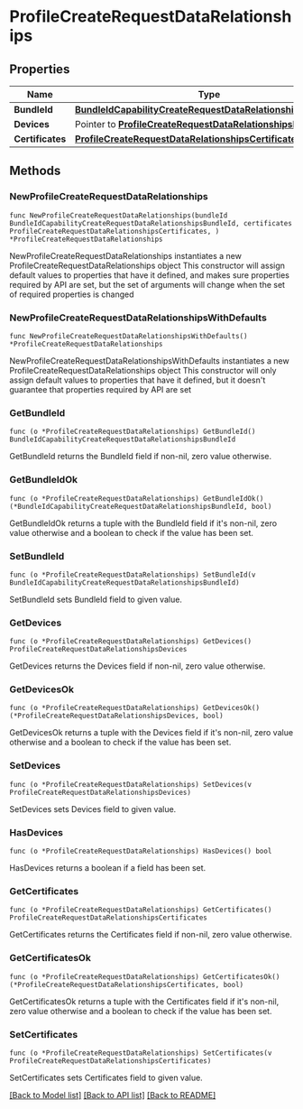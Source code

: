 # ProfileCreateRequestDataRelationships

## Properties

Name | Type | Description | Notes
------------ | ------------- | ------------- | -------------
**BundleId** | [**BundleIdCapabilityCreateRequestDataRelationshipsBundleId**](BundleIdCapabilityCreateRequestDataRelationshipsBundleId.md) |  | 
**Devices** | Pointer to [**ProfileCreateRequestDataRelationshipsDevices**](ProfileCreateRequestDataRelationshipsDevices.md) |  | [optional] 
**Certificates** | [**ProfileCreateRequestDataRelationshipsCertificates**](ProfileCreateRequestDataRelationshipsCertificates.md) |  | 

## Methods

### NewProfileCreateRequestDataRelationships

`func NewProfileCreateRequestDataRelationships(bundleId BundleIdCapabilityCreateRequestDataRelationshipsBundleId, certificates ProfileCreateRequestDataRelationshipsCertificates, ) *ProfileCreateRequestDataRelationships`

NewProfileCreateRequestDataRelationships instantiates a new ProfileCreateRequestDataRelationships object
This constructor will assign default values to properties that have it defined,
and makes sure properties required by API are set, but the set of arguments
will change when the set of required properties is changed

### NewProfileCreateRequestDataRelationshipsWithDefaults

`func NewProfileCreateRequestDataRelationshipsWithDefaults() *ProfileCreateRequestDataRelationships`

NewProfileCreateRequestDataRelationshipsWithDefaults instantiates a new ProfileCreateRequestDataRelationships object
This constructor will only assign default values to properties that have it defined,
but it doesn't guarantee that properties required by API are set

### GetBundleId

`func (o *ProfileCreateRequestDataRelationships) GetBundleId() BundleIdCapabilityCreateRequestDataRelationshipsBundleId`

GetBundleId returns the BundleId field if non-nil, zero value otherwise.

### GetBundleIdOk

`func (o *ProfileCreateRequestDataRelationships) GetBundleIdOk() (*BundleIdCapabilityCreateRequestDataRelationshipsBundleId, bool)`

GetBundleIdOk returns a tuple with the BundleId field if it's non-nil, zero value otherwise
and a boolean to check if the value has been set.

### SetBundleId

`func (o *ProfileCreateRequestDataRelationships) SetBundleId(v BundleIdCapabilityCreateRequestDataRelationshipsBundleId)`

SetBundleId sets BundleId field to given value.


### GetDevices

`func (o *ProfileCreateRequestDataRelationships) GetDevices() ProfileCreateRequestDataRelationshipsDevices`

GetDevices returns the Devices field if non-nil, zero value otherwise.

### GetDevicesOk

`func (o *ProfileCreateRequestDataRelationships) GetDevicesOk() (*ProfileCreateRequestDataRelationshipsDevices, bool)`

GetDevicesOk returns a tuple with the Devices field if it's non-nil, zero value otherwise
and a boolean to check if the value has been set.

### SetDevices

`func (o *ProfileCreateRequestDataRelationships) SetDevices(v ProfileCreateRequestDataRelationshipsDevices)`

SetDevices sets Devices field to given value.

### HasDevices

`func (o *ProfileCreateRequestDataRelationships) HasDevices() bool`

HasDevices returns a boolean if a field has been set.

### GetCertificates

`func (o *ProfileCreateRequestDataRelationships) GetCertificates() ProfileCreateRequestDataRelationshipsCertificates`

GetCertificates returns the Certificates field if non-nil, zero value otherwise.

### GetCertificatesOk

`func (o *ProfileCreateRequestDataRelationships) GetCertificatesOk() (*ProfileCreateRequestDataRelationshipsCertificates, bool)`

GetCertificatesOk returns a tuple with the Certificates field if it's non-nil, zero value otherwise
and a boolean to check if the value has been set.

### SetCertificates

`func (o *ProfileCreateRequestDataRelationships) SetCertificates(v ProfileCreateRequestDataRelationshipsCertificates)`

SetCertificates sets Certificates field to given value.



[[Back to Model list]](../README.md#documentation-for-models) [[Back to API list]](../README.md#documentation-for-api-endpoints) [[Back to README]](../README.md)


